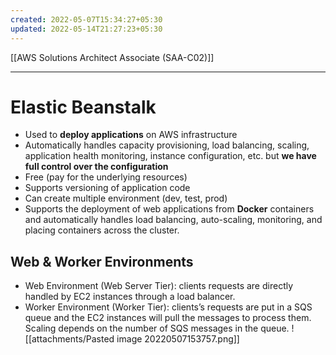 ```yaml
---
created: 2022-05-07T15:34:27+05:30
updated: 2022-05-14T21:27:23+05:30
---
```

[[AWS Solutions Architect Associate (SAA-C02)]]

---
# Elastic Beanstalk
- Used to **deploy applications** on AWS infrastructure
- Automatically handles capacity provisioning, load balancing, scaling, application health monitoring, instance configuration, etc. but **we have full control over the configuration**
- Free (pay for the underlying resources)
- Supports versioning of application code
- Can create multiple environment (dev, test, prod)
- Supports the deployment of web applications from **Docker** containers and automatically handles load balancing, auto-scaling, monitoring, and placing containers across the cluster.

## Web & Worker Environments
- Web Environment (Web Server Tier): clients requests are directly handled by EC2 instances through a load balancer.
- Worker Environment (Worker Tier): clients’s requests are put in a SQS queue and the EC2 instances will pull the messages to process them. Scaling depends on the number of SQS messages in the queue.
![[attachments/Pasted image 20220507153757.png]]